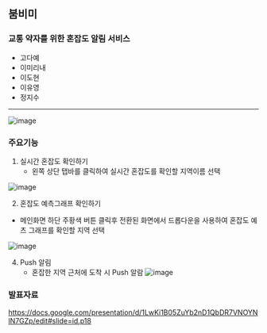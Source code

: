 ## 붐비미
### 교통 약자를 위한 혼잡도 알림 서비스
- 고다예
- 이미리내
- 이도현
- 이유영
- 정지수
----------------------

![image](https://github.com/DoHyeonCP/All-I-s-on-me/assets/119473997/7395b09e-3895-4ea3-814a-b6bb1e6d10e6)


### 주요기능
1. 실시간 혼잡도 확인하기
   - 왼쪽 상단 탭바를 클릭하여 실시간 혼잡도를 확인할 지역이름 선택
   
![image](https://github.com/DoHyeonCP/All-I-s-on-me/assets/119473997/55e6af7d-16b9-4ac5-9bda-3bf75b734350)

2. 혼잡도 예측그래프 확인하기
  - 메인화면 하단 주황색 버튼 클릭후 전환된 화면에서 드롭다운을 사용하여 혼잡도 예츠 그래프를 확인할 지역 선택

![image](https://github.com/DoHyeonCP/All-I-s-on-me/assets/119473997/b941781b-6bad-4f32-92f3-c4053bf18b1f)

4. Push 알림
      - 혼잡한 지역 근처에 도착 시 Push 알람
![image](https://github.com/DoHyeonCP/All-I-s-on-me/assets/119473997/3b86dc93-34cf-4c3d-95d2-57ae982e39ac)


### 발표자료
https://docs.google.com/presentation/d/1LwKi1B05ZuYb2nD1QbDR7VNOYNlN7GZp/edit#slide=id.p18



